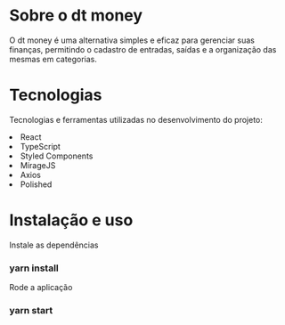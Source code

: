 # Sobre o dt money
O dt money é uma alternativa simples e eficaz para gerenciar suas finanças, permitindo o cadastro de entradas, saídas e a organização das mesmas em categorias.






# Tecnologias
Tecnologias e ferramentas utilizadas no desenvolvimento do projeto:

<li> React </li>
<li>TypeScript</li>
<li>Styled Components</li>
<li>MirageJS</li>
<li>Axios</li>
<li>Polished</li>

# Instalação e uso
 Instale as dependências
### yarn install

 Rode a aplicação
### yarn start

